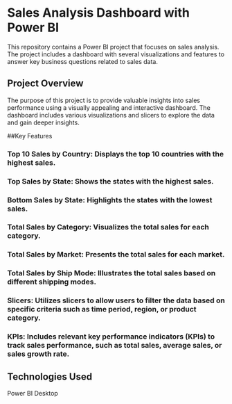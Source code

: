# Sales Analysis Dashboard with Power BI

This repository contains a Power BI project that focuses on sales analysis. The project includes a dashboard with several visualizations and features to answer key business questions related to sales data.

## Project Overview
The purpose of this project is to provide valuable insights into sales performance using a visually appealing and interactive dashboard. The dashboard includes various visualizations and slicers to explore the data and gain deeper insights.

##Key Features

### Top 10 Sales by Country: Displays the top 10 countries with the highest sales.
### Top Sales by State: Shows the states with the highest sales.
### Bottom Sales by State: Highlights the states with the lowest sales.
### Total Sales by Category: Visualizes the total sales for each category.
### Total Sales by Market: Presents the total sales for each market.
### Total Sales by Ship Mode: Illustrates the total sales based on different shipping modes.
### Slicers: Utilizes slicers to allow users to filter the data based on specific criteria such as time period, region, or product category.
### KPIs: Includes relevant key performance indicators (KPIs) to track sales performance, such as total sales, average sales, or sales growth rate.

## Technologies Used
Power BI Desktop
